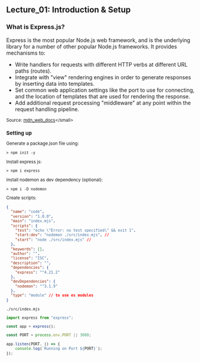 ## Lecture_01: Introduction & Setup

### What is Express.js?
Express is the most popular Node.js web framework, and is the underlying library for a number of other popular Node.js frameworks. It provides mechanisms to:

- Write handlers for requests with different HTTP verbs at different URL paths (routes).
- Integrate with "view" rendering engines in order to generate responses by inserting data into templates.
- Set common web application settings like the port to use for connecting, and the location of templates that are used for rendering the response.
- Add additional request processing "middleware" at any point within the request handling pipeline.

<small>Source: [mdn_web_docs]('https://developer.mozilla.org/en-US/docs/Learn_web_development/Extensions/Server-side/Express_Nodejs/Introduction')</small>

### Setting up
Generate a package.json file using:
```ls
> npm init -y
```
Install express js:
```ls
> npm i express
```
Install nodemon as dev dependency (optional):
```ls
> npm i -D nodemon
```
Create scripts:
```json
{
  "name": "code",
  "version": "1.0.0",
  "main": "index.mjs",
  "scripts": {
    "test": "echo \"Error: no test specified\" && exit 1",
    "start:dev": "nodemon ./src/index.mjs", //
    "start": "node ./src/index.mjs" //
  },
  "keywords": [],
  "author": "",
  "license": "ISC",
  "description": "",
  "dependencies": {
    "express": "^4.21.2"
  },
  "devDependencies": {
    "nodemon": "^3.1.9"
  },
  "type": "module" // to use es modules
}
```
`./src/index.mjs`
```js
import express from "express";

const app = express();

const PORT = process.env.PORT || 3000;

app.listen(PORT, () => {
    console.log(`Running on Port ${PORT}`);
});
```
